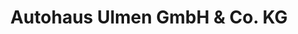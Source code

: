 ---
title: "Autohaus Ulmen GmbH & Co. KG"
url: /duesseldorf/autohaus-ulmen-gmbh-und-co-kg/
shop: Autohaus
---